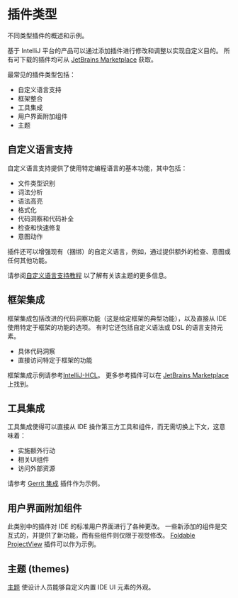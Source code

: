 <!-- Copyright 2000-2024 JetBrains s.r.o. and contributors. Use of this source code is governed by the Apache 2.0 license. -->

# 插件类型

<link-summary>不同类型插件的概述和示例。</link-summary>

基于 IntelliJ 平台的产品可以通过添加插件进行修改和调整以实现自定义目的。
所有可下载的插件均可从 [JetBrains Marketplace](https://plugins.jetbrains.com/) 获取。

最常见的插件类型包括：

* 自定义语言支持
* 框架整合
* 工具集成
* 用户界面附加组件
* 主题

<include from="intellij_platform.md" element-id="pluginAlternatives"/>

## 自定义语言支持

自定义语言支持提供了使用特定编程语言的基本功能，其中包括：

* 文件类型识别
* 词法分析
* 语法高亮
* 格式化
* 代码洞察和代码补全
* 检查和快速修复
* 意图动作

插件还可以增强现有（捆绑）的自定义语言，例如，通过提供额外的检查、意图或任何其他功能。

请参阅[自定义语言支持教程](custom_language_support_tutorial.md) 以了解有关该主题的更多信息。

## 框架集成

框架集成包括改进的代码洞察功能（这是给定框架的典型功能），以及直接从 IDE 使用特定于框架的功能的选项。
有时它还包括自定义语法或 DSL 的语言支持元素。

* 具体代码洞察
* 直接访问特定于框架的功能

框架集成示例请参考[IntelliJ-HCL](%gh-ij-plugins%/terraform)。
更多参考插件可以在 [JetBrains Marketplace](https://plugins.jetbrains.com/search?orderBy=update%20date&shouldHaveSource=true&tags=Framework) 上找到。

## 工具集成

工具集成使得可以直接从 IDE 操作第三方工具和组件，而无需切换上下文，这意味着：

* 实施额外行动
* 相关UI组件
* 访问外部资源

请参考 [Gerrit 集成](https://plugins.jetbrains.com/plugin/7272) 插件作为示例。

## 用户界面附加组件

此类别中的插件对 IDE 的标准用户界面进行了各种更改。
一些新添加的组件是交互式的，并提供了新功能，而有些组件则仅限于视觉修改。
[Foldable ProjectView](https://plugins.jetbrains.com/plugin/17288-foldable-projectview) 插件可以作为示例。

## 主题 (themes)

[主题](themes_getting_started.md) 使设计人员能够自定义内置 IDE UI 元素的外观。
